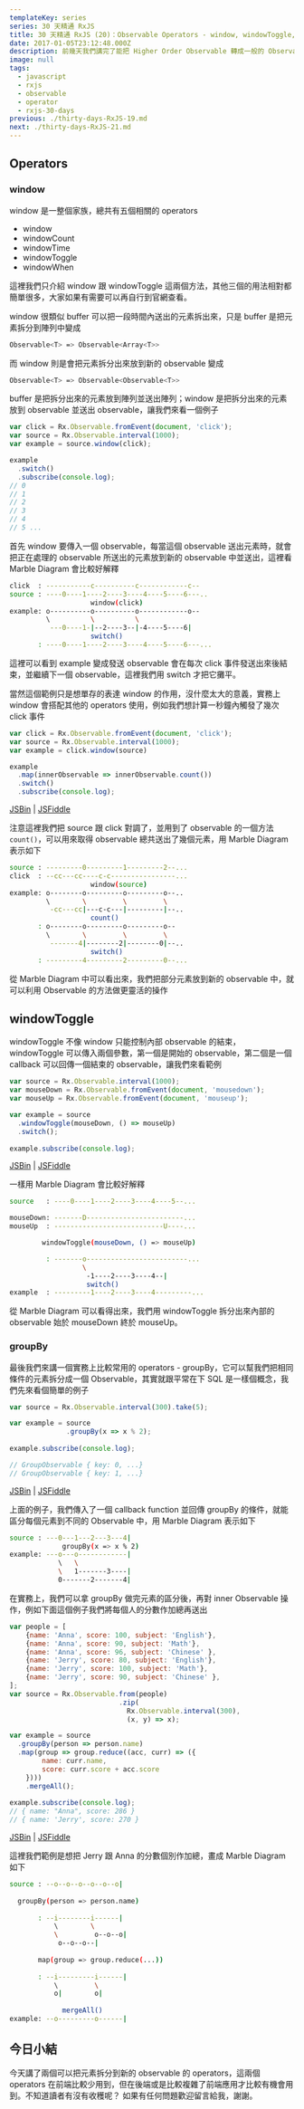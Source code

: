 ```yaml
---
templateKey: series
series: 30 天精通 RxJS
title: 30 天精通 RxJS (20)：Observable Operators - window, windowToggle, groupBy
date: 2017-01-05T23:12:48.000Z
description: 前幾天我們講完了能把 Higher Order Observable 轉成一般的 Observable 的 operators，今天我們要講能夠把一般的 Observable 轉成 Higher Order Observable 的 operators。其實前端不太有機會用到這類型的 Operators，都是在比較特殊的需求下才會看到，但還是會有遇到的時候。
image: null
tags:
  - javascript
  - rxjs
  - observable
  - operator
  - rxjs-30-days
previous: ./thirty-days-RxJS-19.md
next: ./thirty-days-RxJS-21.md
---
```


## Operators

### window

window 是一整個家族，總共有五個相關的 operators

- window
- windowCount
- windowTime
- windowToggle
- windowWhen

這裡我們只介紹 window 跟 windowToggle 這兩個方法，其他三個的用法相對都簡單很多，大家如果有需要可以再自行到官網查看。

window 很類似 buffer 可以把一段時間內送出的元素拆出來，只是 buffer 是把元素拆分到陣列中變成

```bash
Observable<T> => Observable<Array<T>>
```

而 window 則是會把元素拆分出來放到新的 observable 變成

```bash
Observable<T> => Observable<Observable<T>>
```

buffer 是把拆分出來的元素放到陣列並送出陣列；window 是把拆分出來的元素放到 observable 並送出 observable，讓我們來看一個例子
 
```javascript
var click = Rx.Observable.fromEvent(document, 'click');
var source = Rx.Observable.interval(1000);
var example = source.window(click);

example
  .switch()
  .subscribe(console.log);
// 0
// 1
// 2
// 3
// 4
// 5 ...
``` 
 
首先 window 要傳入一個 observable，每當這個 observable 送出元素時，就會把正在處理的 observable 所送出的元素放到新的 observable 中並送出，這裡看 Marble Diagram 會比較好解釋

```bash
click  : -----------c----------c------------c--
source : ----0----1----2----3----4----5----6---..
                    window(click)
example: o----------o----------o------------o--
         \          \          \
          ---0----1-|--2----3--|-4----5----6|
                    switch()
       : ----0----1----2----3----4----5----6---... 
```

這裡可以看到 example 變成發送 observable 會在每次 click 事件發送出來後結束，並繼續下一個 observable，這裡我們用 switch 才把它攤平。

當然這個範例只是想單存的表達 window 的作用，沒什麼太大的意義，實務上 window 會搭配其他的 operators 使用，例如我們想計算一秒鐘內觸發了幾次 click 事件

```javascript
var click = Rx.Observable.fromEvent(document, 'click');
var source = Rx.Observable.interval(1000);
var example = click.window(source)

example
  .map(innerObservable => innerObservable.count())
  .switch()
  .subscribe(console.log);
```
[JSBin](https://jsbin.com/fudocigewi/4/edit?html,js,output) | [JSFiddle](https://jsfiddle.net/sy1fybre/3/)

注意這裡我們把 source 跟 click 對調了，並用到了 observable 的一個方法 `count()`，可以用來取得 observable 總共送出了幾個元素，用 Marble Diagram 表示如下

```bash
source : ---------0---------1---------2--...
click  : --cc---cc----c-c----------------...
                    window(source)
example: o--------o---------o---------o--..
         \        \         \         \
          -cc---cc|---c-c---|---------|--..
                    count()
       : o--------o---------o---------o--
         \        \         \         \
          -------4|--------2|--------0|--..
                    switch()
       : ---------4---------2---------0--... 
```

從 Marble Diagram 中可以看出來，我們把部分元素放到新的 observable 中，就可以利用 Observable 的方法做更靈活的操作

windowToggle
------

windowToggle 不像 window 只能控制內部 observable 的結束，windowToggle 可以傳入兩個參數，第一個是開始的 observable，第二個是一個 callback 可以回傳一個結束的 observable，讓我們來看範例

```javascript
var source = Rx.Observable.interval(1000);
var mouseDown = Rx.Observable.fromEvent(document, 'mousedown');
var mouseUp = Rx.Observable.fromEvent(document, 'mouseup');

var example = source
  .windowToggle(mouseDown, () => mouseUp)
  .switch();
  
example.subscribe(console.log);
```
[JSBin](https://jsbin.com/fudocigewi/3/edit?html,js,output) | [JSFiddle](https://jsfiddle.net/sy1fybre/2/)

一樣用 Marble Diagram 會比較好解釋

```bash
source   : ----0----1----2----3----4----5--...

mouseDown: -------D------------------------...
mouseUp  : ---------------------------U----...

        windowToggle(mouseDown, () => mouseUp)

         : -------o-------------------------...
                  \
                   -1----2----3----4--|
                   switch()
example  : ---------1----2----3----4---------...                                     
```

從 Marble Diagram 可以看得出來，我們用 windowToggle 拆分出來內部的 observable 始於 mouseDown 終於 mouseUp。

### groupBy

最後我們來講一個實務上比較常用的 operators - groupBy，它可以幫我們把相同條件的元素拆分成一個 Observable，其實就跟平常在下 SQL 是一樣個概念，我們先來看個簡單的例子

```javascript
var source = Rx.Observable.interval(300).take(5);

var example = source
              .groupBy(x => x % 2);
              
example.subscribe(console.log);

// GroupObservable { key: 0, ...}
// GroupObservable { key: 1, ...}
```
[JSBin](https://jsbin.com/fudocigewi/1/edit?html,js,console) | [JSFiddle](https://jsfiddle.net/sy1fybre/1/)

上面的例子，我們傳入了一個 callback function 並回傳 groupBy 的條件，就能區分每個元素到不同的 Observable 中，用 Marble Diagram 表示如下

```bash
source : ---0---1---2---3---4|
             groupBy(x => x % 2)
example: ---o---o------------|
            \   \
            \   1-------3----|
            0-------2-------4|
```

在實務上，我們可以拿 groupBy 做完元素的區分後，再對 inner Observable 操作，例如下面這個例子我們將每個人的分數作加總再送出

```javascript
var people = [
    {name: 'Anna', score: 100, subject: 'English'},
    {name: 'Anna', score: 90, subject: 'Math'},
    {name: 'Anna', score: 96, subject: 'Chinese' }, 
    {name: 'Jerry', score: 80, subject: 'English'},
    {name: 'Jerry', score: 100, subject: 'Math'},
    {name: 'Jerry', score: 90, subject: 'Chinese' }, 
];
var source = Rx.Observable.from(people)
						   .zip(
						     Rx.Observable.interval(300), 
						     (x, y) => x);

var example = source
  .groupBy(person => person.name)
  .map(group => group.reduce((acc, curr) => ({ 
	    name: curr.name,
	    score: curr.score + acc.score 
	})))
	.mergeAll();
	
example.subscribe(console.log);
// { name: "Anna", score: 286 }
// { name: 'Jerry', score: 270 }
```
[JSBin](https://jsbin.com/fudocigewi/2/edit?html,js,console) | [JSFiddle](https://jsfiddle.net/sy1fybre/)

這裡我們範例是想把 Jerry 跟 Anna 的分數個別作加總，畫成 Marble Diagram 如下

```bash
source : --o--o--o--o--o--o|
  
  groupBy(person => person.name)
     
       : --i--------i------|
           \        \
           \         o--o--o|
            o--o--o--|
            
	   map(group => group.reduce(...))
	     
       : --i---------i------|
           \         \
           o|        o|
        
             mergeAll()
example: --o---------o------|           
```


今日小結
------

今天講了兩個可以把元素拆分到新的 observable 的 operators，這兩個 operators 在前端比較少用到，但在後端或是比較複雜了前端應用才比較有機會用到。不知道讀者有沒有收穫呢？ 如果有任何問題歡迎留言給我，謝謝。